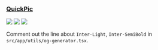 ### [QuickPic](https://github.com/t3dotgg/quickpic)

![](https://img.shields.io/github/license/t3dotgg/quickpic) [![](https://img.shields.io/github/last-commit/scillidan/quickpic/main)](https://github.com/scillidan/quickpic) ![](https://img.shields.io/badge/Vercel-black?style=flat&logo=Vercel&logoColor=white)

Comment out the line about `Inter-Light`, `Inter-SemiBold` in `src/app/utils/og-generator.tsx`.
